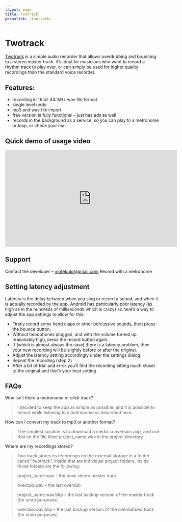 ```yaml
---
layout: page
title: Twotrack
permalink: /twotrack/
---
```


# Twotrack

[Twotrack](https://play.google.com/store/apps/details?id=net.motekulo.twotrack&hl=en_AU) is a simple audio recorder that allows overdubbing and bouncing to a stereo master track. It’s ideal for musicians who want to record a rhythm track to play over, or can simply be used for higher quality recordings than the standard voice recorder.

## Features:
- recording in 16 bit 44.1kHz wav file format
- single level undo
- mp3 and wav file import
- free version is fully functional – just has ads as well
- records in the background as a service, so you can play to a metronome or loop, or check your mail

## Quick demo of usage video

<iframe width="560" height="315" src="https://www.youtube.com/embed/tZVq6l-lL90" frameborder="0" allow="accelerometer; autoplay; encrypted-media; gyroscope; picture-in-picture" allowfullscreen></iframe>

## Support
Contact the developer – motekulo@gmail.com
Record with a metronome

## Setting latency adjustment

Latency is the delay between when you sing or record a sound, and when it is actually recorded by the app. Android has particularly poor latency (as high as in the hundreds of milliseconds which is crazy) so here’s a way to adjust the app settings to allow for this:

- Firstly record some hand claps or other percussive sounds, then press the bounce button.
- Without headphones plugged, and with the volume turned up reasonably high, press the record button again.
- If (which is almost always the case) there is a latency problem, then your new recording will be slightly before or after the original.
- Adjust the latency setting accordingly under the settings dialog.
- Repeat the recording (step 2)
- After a bit of trial and error you’ll find the recording sitting much closer to the original and that’s your best setting.

## FAQs

Why isn’t there a metronome or click track?

> I decided to keep the app as simple as possible, and it is possible to record while listening to a metronome as described here.

How can I convert my track to mp3 or another format?

> The simplest solution is to download a media conversion app, and use that on the file titled project_name.wav in the project directory

Where are my recordings stored?

> Two track stores its recordings on the external storage in a folder called “twotrack”. Inside that are individual project folders. Inside those folders are the following:
>
> project_name.wav – the main stereo master track
>
> overdub.wav – the last overdub
>
> project_name.wav.bkp – the last backup version of the master track (for undo purposes)
>
> overdub.wav.bkp – the last backup version of the overdubbed track (for undo purposes)
